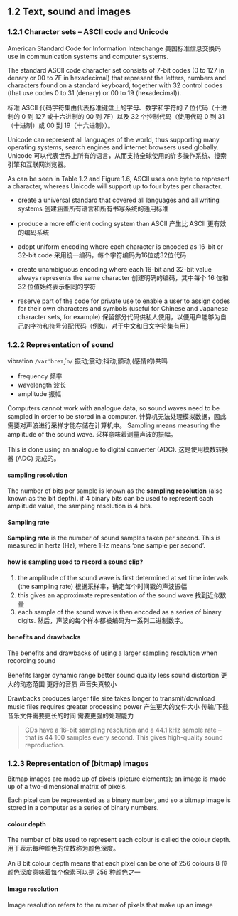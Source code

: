 ## 1.2 Text, sound and images
### 1.2.1 Character sets – ASCII code and Unicode
American Standard Code for Information Interchange
美国标准信息交换码
use in communication systems and computer systems. 

The standard ASCII code character set consists of 7-bit codes (0 to 127 in denary or 00 to 7F in hexadecimal) that represent the letters, numbers and characters found on a standard keyboard, together with 32 control codes (that use codes 0 to 31 (denary)  or 00 to 19 (hexadecimal)).

标准 ASCII 代码字符集由代表标准键盘上的字母、数字和字符的 7 位代码（十进制的 0 到 127 或十六进制的 00 到 7F）以及 32 个控制代码（使用代码 0 到 31（十进制）或 00 到 19（十六进制））。


Unicode can represent all languages of the world, thus supporting many operating systems, search engines and internet browsers used globally. 
Unicode 可以代表世界上所有的语言，从而支持全球使用的许多操作系统、搜索引擎和互联网浏览器。


As can be seen in Table 1.2 and Figure 1.6, ASCII uses one byte to represent a character, whereas Unicode will support up to four bytes per character. 

- create a universal standard that covered all languages and all writing systems
创建涵盖所有语言和所有书写系统的通用标准
  
- produce a more efficient coding system than ASCII
产生比 ASCII 更有效的编码系统
  
- adopt uniform encoding where each character is encoded as 16-bit or 32-bit code
  采用统一编码，每个字符编码为16位或32位代码
- create unambiguous encoding where each 16-bit and 32-bit value always represents the same character
  创建明确的编码，其中每个 16 位和 32 位值始终表示相同的字符
- reserve part of the code for private use to enable a user to assign codes for  their own characters and symbols (useful for Chinese and Japanese character sets, for example)
保留部分代码供私人使用，以便用户能够为自己的字符和符号分配代码（例如，对于中文和日文字符集有用）

### 1.2.2 Representation of sound
vibration
`/vaɪˈbreɪʃn/`
振动;震动;抖动;颤动;(感情的)共鸣

- frequency
 频率
- wavelength
 波长
- amplitude
 振幅

Computers cannot work with analogue data, so sound waves need to be sampled in order to be stored in a computer. 
计算机无法处理模拟数据，因此需要对声波进行采样才能存储在计算机中。
Sampling means measuring the amplitude of the sound wave. 
采样意味着测量声波的振幅。

This is done using an analogue to digital converter (ADC). 
这是使用模数转换器 (ADC) 完成的。
#### sampling resolution
The number of bits per sample is known as the **sampling resolution** (also known as the bit depth). 
if 4 binary bits can be used to represent each amplitude value, the sampling resolution is 4 bits.
#### Sampling rate
**Sampling rate** is the number of sound samples taken per second. This is 
measured in hertz (Hz), where 1Hz means ‘one sample per second’.

#### how is sampling used to record a sound clip?
1. the amplitude of the sound wave is first determined at set time intervals (the  sampling rate)
根据采样率，确定每个时间戳的声波振幅
2. this gives an approximate representation of the sound wave
找到近似数量
3. each sample of the sound wave is then encoded as a series of binary digits.
  然后，声波的每个样本都被编码为一系列二进制数字。


#### benefits and drawbacks
The benefits and drawbacks of using a larger sampling resolution when recording sound

Benefits 
larger dynamic range
better sound quality 
less sound distortion 
更大的动态范围
更好的音质
声音失真较小


Drawbacks
produces larger file size
takes longer to transmit/download music files
requires greater processing power
产生更大的文件大小
传输/下载音乐文件需要更长的时间
需要更强的处理能力

> CDs have a 16-bit sampling resolution and a 44.1 kHz sample rate – that is 44 100 
samples every second. This gives high-quality sound reproduction.

### 1.2.3 Representation of (bitmap) images

Bitmap images are made up of pixels (picture elements); 
an image is made up of a two-dimensional matrix of pixels. 

Each pixel can be represented as a binary number, and so a bitmap image is stored in a computer as a series of binary numbers.


#### colour depth
The number of bits used to represent each colour is called the colour depth. 
用于表示每种颜色的位数称为颜色深度。

An 8 bit colour depth means that each pixel can be one of 256 colours
8 位颜色深度意味着每个像素可以是 256 种颜色之一


#### Image resolution
Image resolution refers to the number of pixels that make up an image